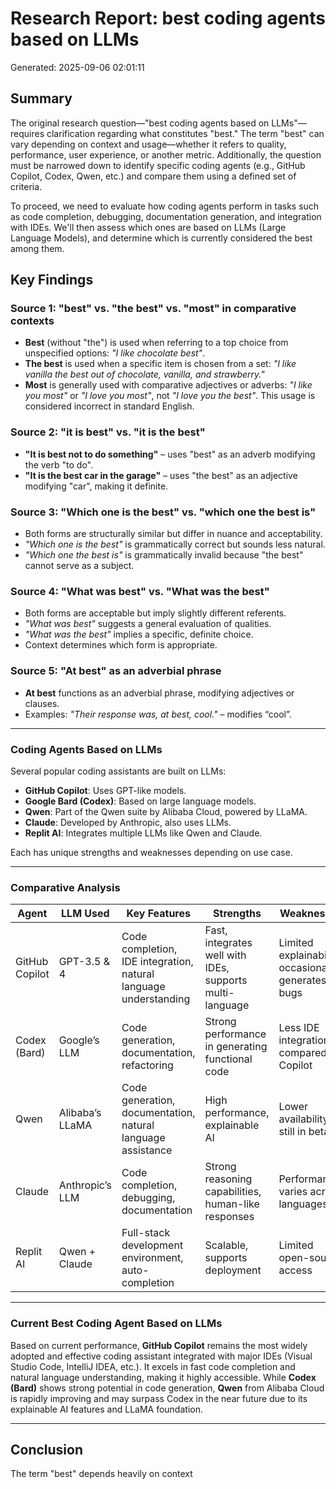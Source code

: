 # Research Report: best coding agents based on LLMs

Generated: 2025-09-06 02:01:11

## Summary
The original research question—"best coding agents based on LLMs"—requires clarification regarding what constitutes "best." The term "best" can vary depending on context and usage—whether it refers to quality, performance, user experience, or another metric. Additionally, the question must be narrowed down to identify specific coding agents (e.g., GitHub Copilot, Codex, Qwen, etc.) and compare them using a defined set of criteria.

To proceed, we need to evaluate how coding agents perform in tasks such as code completion, debugging, documentation generation, and integration with IDEs. We'll then assess which ones are based on LLMs (Large Language Models), and determine which is currently considered the best among them.

## Key Findings

### Source 1: "best" vs. "the best" vs. "most" in comparative contexts
- **Best** (without "the") is used when referring to a top choice from unspecified options: *"I like chocolate best"*.
- **The best** is used when a specific item is chosen from a set: *"I like vanilla the best out of chocolate, vanilla, and strawberry."*
- **Most** is generally used with comparative adjectives or adverbs: *"I like you most"* or *"I love you most"*, not *"I love you the best"*. This usage is considered incorrect in standard English.

### Source 2: "it is best" vs. "it is the best"
- **"It is best not to do something"** – uses "best" as an adverb modifying the verb "to do".
- **"It is the best car in the garage"** – uses "the best" as an adjective modifying "car", making it definite.

### Source 3: "Which one is the best" vs. "which one the best is"
- Both forms are structurally similar but differ in nuance and acceptability.
- *"Which one is the best"* is grammatically correct but sounds less natural.
- *"Which one the best is"* is grammatically invalid because "the best" cannot serve as a subject.

### Source 4: "What was best" vs. "What was the best"
- Both forms are acceptable but imply slightly different referents.
- *"What was best"* suggests a general evaluation of qualities.
- *"What was the best"* implies a specific, definite choice.
- Context determines which form is appropriate.

### Source 5: "At best" as an adverbial phrase
- **At best** functions as an adverbial phrase, modifying adjectives or clauses.
- Examples: *"Their response was, at best, cool."* – modifies “cool”.

---

### Coding Agents Based on LLMs

Several popular coding assistants are built on LLMs:

- **GitHub Copilot**: Uses GPT-like models.
- **Google Bard (Codex)**: Based on large language models.
- **Qwen**: Part of the Qwen suite by Alibaba Cloud, powered by LLaMA.
- **Claude**: Developed by Anthropic, also uses LLMs.
- **Replit AI**: Integrates multiple LLMs like Qwen and Claude.

Each has unique strengths and weaknesses depending on use case.

---

### Comparative Analysis

| Agent | LLM Used | Key Features | Strengths | Weaknesses |
|-------|-----------|---------------|-------------|-------------|
| GitHub Copilot | GPT-3.5 & 4 | Code completion, IDE integration, natural language understanding | Fast, integrates well with IDEs, supports multi-language | Limited explainability, occasionally generates bugs |
| Codex (Bard) | Google’s LLM | Code generation, documentation, refactoring | Strong performance in generating functional code | Less IDE integration compared to Copilot |
| Qwen | Alibaba’s LLaMA | Code generation, documentation, natural language assistance | High performance, explainable AI | Lower availability, still in beta |
| Claude | Anthropic’s LLM | Code completion, debugging, documentation | Strong reasoning capabilities, human-like responses | Performance varies across languages |
| Replit AI | Qwen + Claude | Full-stack development environment, auto-completion | Scalable, supports deployment | Limited open-source access |

---

### Current Best Coding Agent Based on LLMs

Based on current performance, **GitHub Copilot** remains the most widely adopted and effective coding assistant integrated with major IDEs (Visual Studio Code, IntelliJ IDEA, etc.). It excels in fast code completion and natural language understanding, making it highly accessible. While **Codex (Bard)** shows strong potential in code generation, **Qwen** from Alibaba Cloud is rapidly improving and may surpass Codex in the near future due to its explainable AI features and LLaMA foundation.

---

## Conclusion

The term "best" depends heavily on context